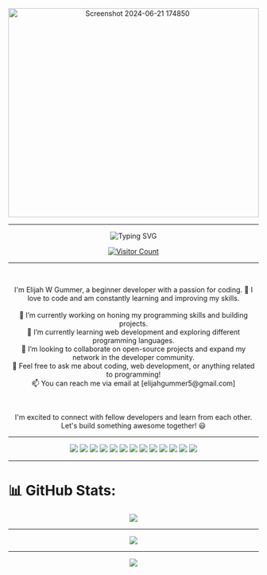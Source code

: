 <div align="center">
    <img src="https://github.com/elijahgummer/elijahgummer/assets/96103526/2e555340-1334-4e31-8cf1-d48c4413e817" alt="Screenshot 2024-06-21 174850" width="100%" height="420">
</div>



---

<div align="center">
  <p align="center">
  <img src="https://readme-typing-svg.demolab.com/?lines=Hi%2C+My+Name+Is+Elijah.+%F0%9F%91%8B%3BAspiring+Full-Stack+Dev.+%F0%9F%91%A8%E2%80%8D%F0%9F%92%BB%3BUI%2FUX+Designer.+%F0%9F%96%8A%EF%B8%8F%3BPassionate+About+Web+Technologies.+%F0%9F%8C%90%3BCreating+Innovative+Solutions.+%F0%9F%9A%80%3BDriven+by+Curiosity+and+Creativity.+%F0%9F%92%A1&color=B86CF9&background=000000" alt="Typing SVG">
</p>
</div>

<div align="center">
  <a href="https://visitcount.itsvg.in">
    <img src="https://visitcount.itsvg.in/api?id=elijahgummer&icon=0&color=0" alt="Visitor Count">
  </a>
</div>

---

<br>
<p align="center">
  I'm Elijah W Gummer, a beginner developer with a passion for coding. 🚀 I love to code and am constantly learning and improving my skills.<br><br>🔭 I’m currently working on honing my programming skills and building projects.<br>🌱 I’m currently learning web development and exploring different programming languages.<br>👯 I’m looking to collaborate on open-source projects and expand my network in the developer community.<br>💬 Feel free to ask me about coding, web development, or anything related to programming!<br>📫 You can reach me via email at [elijahgummer5@gmail.com]<br>
</p>
<br>

<p align="center">
  I'm excited to connect with fellow developers and learn from each other. Let's build something awesome together! 😃
</p>

---

<div align="center">
  <img src="https://img.shields.io/badge/css3-%231572B6.svg?style=for-the-badge&logo=css3&logoColor=white">
  <img src="https://img.shields.io/badge/javascript-%23323330.svg?style=for-the-badge&logo=javascript&logoColor=%23F7DF1E">
  <img src="https://img.shields.io/badge/html5-%23E34F26.svg?style=for-the-badge&logo=html5&logoColor=white">
  <img src="https://img.shields.io/badge/php-%23777BB4.svg?style=for-the-badge&logo=php&logoColor=white">
  <img src="https://img.shields.io/badge/bootstrap-%238511FA.svg?style=for-the-badge&logo=bootstrap&logoColor=white">
  <img src="https://img.shields.io/badge/apache-%23D42029.svg?style=for-the-badge&logo=apache&logoColor=white">
  <img src="https://img.shields.io/badge/mysql-%2300000f.svg?style=for-the-badge&logo=mysql&logoColor=white">
  <img src="https://img.shields.io/badge/figma-%23F24E1E.svg?style=for-the-badge&logo=figma&logoColor=white">
  <img src="https://img.shields.io/badge/python-3670A0?style=for-the-badge&logo=python&logoColor=ffdd54">
  <img src="https://img.shields.io/badge/typescript-%23007ACC.svg?style=for-the-badge&logo=typescript&logoColor=white">
  <img src="https://img.shields.io/badge/Windows%20Terminal-%234D4D4D.svg?style=for-the-badge&logo=windows-terminal&logoColor=white">
  <img src="https://img.shields.io/badge/django-%23092E20.svg?style=for-the-badge&logo=django&logoColor=white">
  <img src="https://img.shields.io/badge/react-%2320232a.svg?style=for-the-badge&logo=react&logoColor=%2361DAFB">
</div>

---

# 📊 GitHub Stats:

<div align="center">
  <img src="https://github-readme-stats.vercel.app/api?username=elijahgummer&theme=dark&hide_border=false&include_all_commits=false&count_private=false"><br>
</div>

---

<div align="center">
  <img src="https://github-readme-streak-stats.herokuapp.com/?user=elijahgummer&theme=dark&hide_border=false"><br>
</div>

---

<div align="center">
  <img src="https://github-readme-stats.vercel.app/api/top-langs/?username=elijahgummer&theme=dark&hide_border=false&include_all_commits=false&count_private=false&layout=compact">
</div>
